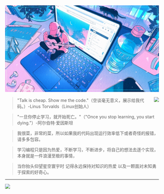<div align="center">
  <a href="https://github.com/Perseus037">
  </a>
</div>

[![](https://github.com/Perseus037/data/blob/master/computer.jpg)](https://github.com/Perseus037)

<a href="https://github.com/Perseus037">
  <img align="right" src="https://github-readme-stats.vercel.app/api?username=Perseus037&show_icons=true&icon_color=ffca28&title_color=ffa000" />
</a>

>"Talk is cheap. Show me the code."（空谈毫无意义，展示给我代码。）-Linus Torvalds（Linux创始人）

>"一旦你停止学习，就开始死亡。"（"Once you stop learning, you start dying."）-阿尔伯特·爱因斯坦

>我很菜，非常的菜，所以如果我的代码出现运行效率低下或者奇怪的报错，请多多包容。

>学习编程只是因为热爱，不断学习，不断进步，将自己的想法去逐个实现，本身就是一件浪漫至极的事情，

>当你抬头仰望星空寰宇时 记得永远保持对知识的热爱 以及一颗面对未知勇于探索的好奇心。

----

<a href="https://github.com/benx1n">
  <img align="left" src="https://github-readme-stats.vercel.app/api/top-langs/?username=benx1n&layout=compact&title_color=ffa000" />
</a>
